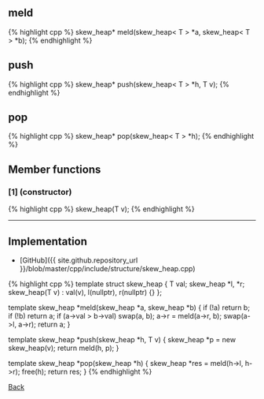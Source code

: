 ## meld

{% highlight cpp %}
skew_heap<T>* meld(skew_heap< T > *a, skew_heap< T > *b);
{% endhighlight %}

## push

{% highlight cpp %}
skew_heap<T>* push(skew_heap< T > *h, T v);
{% endhighlight %}

## pop

{% highlight cpp %}
skew_heap<T>* pop(skew_heap< T > *h);
{% endhighlight %}

## Member functions

### [1] (constructor)
{% highlight cpp %}
skew_heap(T v);
{% endhighlight %}


---------------------------------------

## Implementation

- [GitHub]({{ site.github.repository_url }}/blob/master/cpp/include/structure/skew_heap.cpp)

{% highlight cpp %}
template<typename T>
struct skew_heap {
  T val;
  skew_heap *l, *r;
  skew_heap(T v) : val(v), l(nullptr), r(nullptr) {}
};

template<typename T>
skew_heap<T> *meld(skew_heap<T> *a, skew_heap<T> *b) {
  if (!a) return b;
  if (!b) return a;
  if (a->val > b->val) swap(a, b);
  a->r = meld(a->r, b);
  swap(a->l, a->r);
  return a;
}

template<typename T>
skew_heap<T> *push(skew_heap<T> *h, T v) {
  skew_heap<T> *p = new skew_heap<T>(v);
  return meld(h, p);
}

template<typename T>
skew_heap<T> *pop(skew_heap<T> *h) {
  skew_heap<T> *res = meld(h->l, h->r);
  free(h);
  return res;
}
{% endhighlight %}

[Back](../..)
